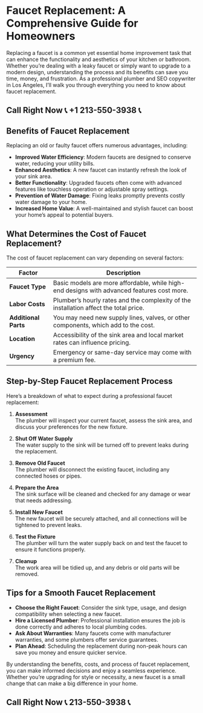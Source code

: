 # Faucet Replacement: A Comprehensive Guide for Homeowners

Replacing a faucet is a common yet essential home improvement task that can enhance the functionality and aesthetics of your kitchen or bathroom. Whether you’re dealing with a leaky faucet or simply want to upgrade to a modern design, understanding the process and its benefits can save you time, money, and frustration. As a professional plumber and SEO copywriter in Los Angeles, I’ll walk you through everything you need to know about faucet replacement.

## Call Right Now 📞 +1 213-550-3938 📞

## Benefits of Faucet Replacement

Replacing an old or faulty faucet offers numerous advantages, including:

- **Improved Water Efficiency**: Modern faucets are designed to conserve water, reducing your utility bills.
- **Enhanced Aesthetics**: A new faucet can instantly refresh the look of your sink area.
- **Better Functionality**: Upgraded faucets often come with advanced features like touchless operation or adjustable spray settings.
- **Prevention of Water Damage**: Fixing leaks promptly prevents costly water damage to your home.
- **Increased Home Value**: A well-maintained and stylish faucet can boost your home’s appeal to potential buyers.

## What Determines the Cost of Faucet Replacement?

The cost of faucet replacement can vary depending on several factors:

| **Factor**               | **Description**                                                                 |
|--------------------------|---------------------------------------------------------------------------------|
| **Faucet Type**          | Basic models are more affordable, while high-end designs with advanced features cost more. |
| **Labor Costs**          | Plumber’s hourly rates and the complexity of the installation affect the total price. |
| **Additional Parts**      | You may need new supply lines, valves, or other components, which add to the cost. |
| **Location**             | Accessibility of the sink area and local market rates can influence pricing.    |
| **Urgency**              | Emergency or same-day service may come with a premium fee.                     |

## Step-by-Step Faucet Replacement Process

Here’s a breakdown of what to expect during a professional faucet replacement:

1. **Assessment**  
   The plumber will inspect your current faucet, assess the sink area, and discuss your preferences for the new fixture.

2. **Shut Off Water Supply**  
   The water supply to the sink will be turned off to prevent leaks during the replacement.

3. **Remove Old Faucet**  
   The plumber will disconnect the existing faucet, including any connected hoses or pipes.

4. **Prepare the Area**  
   The sink surface will be cleaned and checked for any damage or wear that needs addressing.

5. **Install New Faucet**  
   The new faucet will be securely attached, and all connections will be tightened to prevent leaks.

6. **Test the Fixture**  
   The plumber will turn the water supply back on and test the faucet to ensure it functions properly.

7. **Cleanup**  
   The work area will be tidied up, and any debris or old parts will be removed.

## Tips for a Smooth Faucet Replacement

- **Choose the Right Faucet**: Consider the sink type, usage, and design compatibility when selecting a new faucet.
- **Hire a Licensed Plumber**: Professional installation ensures the job is done correctly and adheres to local plumbing codes.
- **Ask About Warranties**: Many faucets come with manufacturer warranties, and some plumbers offer service guarantees.
- **Plan Ahead**: Scheduling the replacement during non-peak hours can save you money and ensure quicker service.

By understanding the benefits, costs, and process of faucet replacement, you can make informed decisions and enjoy a seamless experience. Whether you’re upgrading for style or necessity, a new faucet is a small change that can make a big difference in your home.
## Call Right Now 📞 213-550-3938 📞